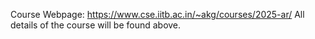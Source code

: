 Course Webpage: https://www.cse.iitb.ac.in/~akg/courses/2025-ar/
All details of the course will be found above.
